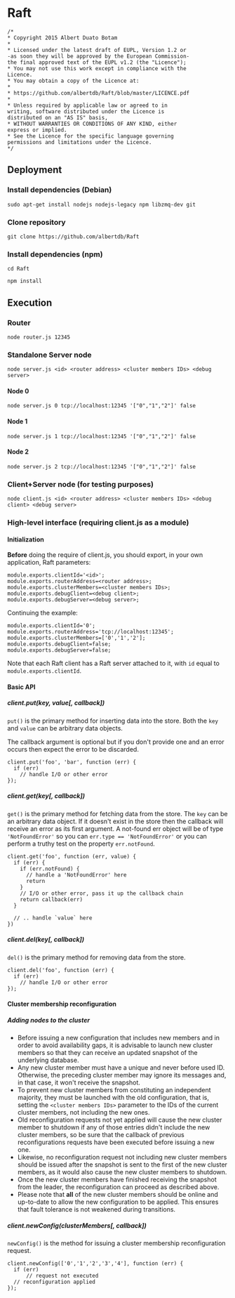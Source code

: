 # Raft
```
/* 
* Copyright 2015 Albert Duato Botam
*  
* Licensed under the latest draft of EUPL, Version 1.2 or
-as soon they will be approved by the European Commission-
the final approved text of the EUPL v1.2 (the "Licence");
* You may not use this work except in compliance with the
Licence.
* You may obtain a copy of the Licence at:
*  
* https://github.com/albertdb/Raft/blob/master/LICENCE.pdf
*  
* Unless required by applicable law or agreed to in
writing, software distributed under the Licence is
distributed on an "AS IS" basis,
* WITHOUT WARRANTIES OR CONDITIONS OF ANY KIND, either
express or implied.
* See the Licence for the specific language governing
permissions and limitations under the Licence.
*/ 
```
## Deployment
### Install dependencies (Debian)
`sudo apt-get install nodejs nodejs-legacy npm libzmq-dev git`
### Clone repository
`git clone https://github.com/albertdb/Raft`
### Install dependencies (npm)
`cd Raft`

`npm install`
## Execution
### Router
`node router.js 12345`
### Standalone Server node
`node server.js <id> <router address> <cluster members IDs> <debug server>`
#### Node 0
`node server.js 0 tcp://localhost:12345 '["0","1","2"]' false`
#### Node 1
`node server.js 1 tcp://localhost:12345 '["0","1","2"]' false`
#### Node 2
`node server.js 2 tcp://localhost:12345 '["0","1","2"]' false`
### Client+Server node (for testing purposes)
`node client.js <id> <router address> <cluster members IDs> <debug client> <debug server>`
### High-level interface (requiring client.js as a module)
#### Initialization
**Before** doing the require of client.js, you should export, in your own application, Raft parameters:
```
module.exports.clientId='<id>';
module.exports.routerAddress=<router address>;
module.exports.clusterMembers=<cluster members IDs>;
module.exports.debugClient=<debug client>;
module.exports.debugServer=<debug server>;
```
Continuing the example:
```
module.exports.clientId='0';
module.exports.routerAddress='tcp://localhost:12345';
module.exports.clusterMembers=['0','1','2'];
module.exports.debugClient=false;
module.exports.debugServer=false;
```
Note that each Raft client has a Raft server attached to it, with `id` equal to `module.exports.clientId`.
#### Basic API
##### client.put(key, value[, callback])
`put()` is the primary method for inserting data into the store. Both the `key` and `value` can be arbitrary data objects.

The callback argument is optional but if you don't provide one and an error occurs then expect the error to be discarded.
```
client.put('foo', 'bar', function (err) {
  if (err)
    // handle I/O or other error
});
```
##### client.get(key[, callback])
`get()` is the primary method for fetching data from the store. The `key` can be an arbitrary data object. If it doesn't exist in the store then the callback will receive an error as its first argument. A not-found err object will be of type `'NotFoundError'` so you can `err.type == 'NotFoundError'` or you can perform a truthy test on the property `err.notFound`.
```
client.get('foo', function (err, value) {
  if (err) {
    if (err.notFound) {
      // handle a 'NotFoundError' here
      return
    }
    // I/O or other error, pass it up the callback chain
    return callback(err)
  }

  // .. handle `value` here
})
```
##### client.del(key[, callback])
`del()` is the primary method for removing data from the store.
```
client.del('foo', function (err) {
  if (err)
    // handle I/O or other error
});
```
#### Cluster membership reconfiguration
##### Adding nodes to the cluster
- Before issuing a new configuration that includes new members and in order to avoid availability gaps, it is advisable to launch new cluster members so that they can receive an updated snapshot of the underlying database.
- Any new cluster member must have a unique and never before used ID. Otherwise, the preceding cluster member may ignore its messages and, in that case, it won't receive the snapshot.
- To prevent new cluster members from constituting an independent majority, they must be launched with the old configuration, that is, setting the `<cluster members IDs>` parameter to the IDs of the current cluster members, not including the new ones.
- Old reconfiguration requests not yet applied will cause the new cluster member to shutdown if any of those entries didn't include the new cluster members, so be sure that the callback of previous reconfigurations requests have been executed before issuing a new one.
- Likewise, no reconfiguration request not including new cluster members should be issued after the snapshot is sent to the first of the new cluster members, as it would also cause the new cluster members to shutdown.
- Once the new cluster members have finished receiving the snapshot from the leader, the reconfiguration can proceed as described above.
- Please note that **all** of the new cluster members should be online and up-to-date to allow the new configuration to be applied. This ensures that fault tolerance is not weakened during transitions.

##### client.newConfig(clusterMembers[, callback])
`newConfig()` is the method for issuing a cluster membership reconfiguration request.
```
client.newConfig(['0','1','2','3','4'], function (err) {
  if (err)
      // request not executed
  // reconfiguration applied
});
```
